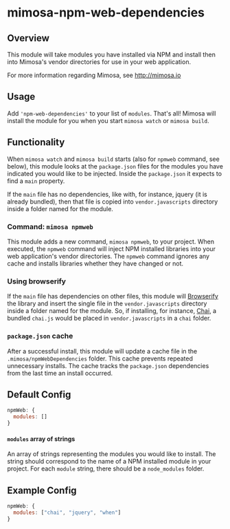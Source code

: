 mimosa-npm-web-dependencies
===========

## Overview

This module will take modules you have installed via NPM and install then into Mimosa's vendor directories for use in your web application.

For more information regarding Mimosa, see http://mimosa.io

## Usage

Add `'npm-web-dependencies'` to your list of `modules`.  That's all!  Mimosa will install the module for you when you start `mimosa watch` or `mimosa build`.

## Functionality

When `mimosa watch` and `mimosa build` starts (also for `npmweb` command, see below), this module looks at the `package.json` files for the modules you have indicated you would like to be injected.  Inside the `package.json` it expects to find a `main` property.

If the `main` file has no dependencies, like with, for instance, jquery (it is already bundled), then that file is copied into `vendor.javascripts` directory inside a folder named for the module.

### Command: `mimosa npmweb`

This module adds a new command, `mimosa npmweb`, to your project.  When executed, the `npmweb` command will inject NPM installed libraries into your web application's vendor directories.  The `npmweb` command ignores any cache and installs libraries whether they have changed or not.

### Using browserify

If the `main` file has dependencies on other files, this module will [Browserify](http://browserify.org/) the library and insert the single file in the `vendor.javascripts` directory inside a folder named for the module.  So, if installing, for instance, [Chai](https://github.com/chaijs/chai), a bundled `chai.js` would be placed in `vendor.javascripts` in a `chai` folder.

### `package.json` cache

After a successful install, this module will update a cache file in the `.mimosa/npmWebDependencies` folder.  This cache prevents repeated unnecessary installs.  The cache tracks the `package.json` dependencies from the last time an install occurred.

## Default Config

```javascript
npmWeb: {
  modules: []
}
```

#### `modules` array of strings
An array of strings representing the modules you would like to install. The string should correspond to the name of a NPM installed module in your project.  For each `module` string, there should be a `node_modules` folder.

## Example Config

```javascript
npmWeb: {
  modules: ["chai", "jquery", "when"]
}
```